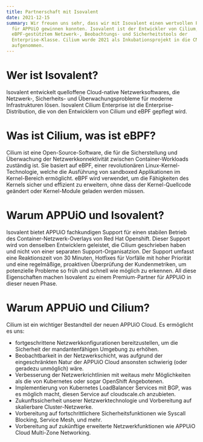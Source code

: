 ```yaml
---
title: Partnerschaft mit Isovalent
date: 2021-12-15
summary: Wir freuen uns sehr, dass wir mit Isovalent einen wertvollen Partner
  für APPUiO gewinnen konnten. Isovalent ist der Entwickler von Cilium, einem
  eBPF-gestütztem Netzwerk-, Beobachtungs- und Sicherheitstools der
  Enterprise-Klasse. Cilium wurde 2021 als Inkubationsprojekt in die CNCF
  aufgenommen.
---
```

# Wer ist Isovalent?

Isovalent entwickelt quelloffene Cloud-native Netzwerksoftwares, die Netzwerk-, Sicherheits- und Überwachungsprobleme für moderne Infrastrukturen lösen. Isovalent Cilium Enterprise ist die Enterprise-Distribution, die von den Entwicklern von Cilium und eBPF gepflegt wird.

# Was ist Cilium, was ist eBPF?

Cilium ist eine Open-Source-Software, die für die Sicherstellung und Überwachung der Netzwerkkonnektivität zwischen Container-Workloads zuständig ist. Sie basiert auf eBPF, einer revolutionären Linux-Kernel-Technologie, welche die Ausführung von sandboxed Applikationen im Kernel-Bereich ermöglicht. eBPF wird verwendet, um die Fähigkeiten des Kernels sicher und effizient zu erweitern, ohne dass der Kernel-Quellcode geändert oder Kernel-Module geladen werden müssen.

# Warum APPUiO und Isovalent?

Isovalent bietet APPUiO fachkundigen Support für einen stabilen Betrieb des Container-Netzwerk-Overlays von Red Hat Openshift. Dieser Support wird von denselben Entwicklern geleistet, die Cilium geschrieben haben und nicht von einer separaten Support-Organisatzion. Der Support umfasst eine Reaktionszeit von 30 Minuten, Hotfixes für Vorfälle mit hoher Priorität und eine regelmäßige, proaktiven Überprüfung der Kundenmetriken, um potenzielle Probleme so früh und schnell wie möglich zu erkennen. All diese Eigenschaften machen Isovalent zu einem Premium-Partner für APPUiO in dieser neuen Phase.

# Warum APPUiO und Cilium?

Cilium ist ein wichtiger Bestandteil der neuen APPUiO Cloud. Es ermöglicht es uns:

* fortgeschrittene Netzwerkkonfigurationen bereitzustellen, um die Sicherheit der mandantenfähigen Umgebung zu erhöhen.
* Beobachtbarkeit in der Netzwerkschicht, was aufgrund der eingeschränkten Natur der APPUiO Cloud ansonsten schwierig (oder geradezu unmöglich) wäre.
* Verbesserung der Netzwerkrichtlinien mit weitaus mehr Möglichkeiten als die von Kubernetes oder sogar OpenShift Angebotenen.
* Implementierung von Kubernetes LoadBalancer Services mit BGP, was es möglich macht, diesen Service auf cloudscale.ch anzubieten.
* Zukunftssicherheit unserer Netzwerktechnologie und Vorbereitung auf skalierbare Cluster-Netzwerke.
* Vorbereitung auf fortschrittlichere Sicherheitsfunktionen wie Syscall Blocking, Service Mesh, und mehr.
* Vorbereitung auf zukünftige erweiterte Netzwerkfunktionen wie APPUiO Cloud Multi-Zone Networking.